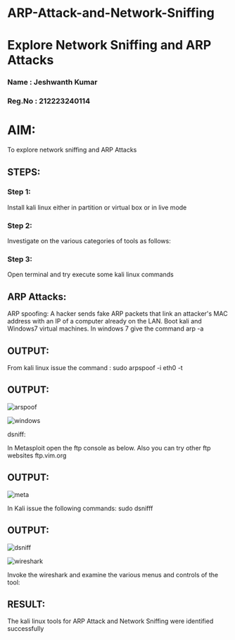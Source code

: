 # ARP-Attack-and-Network-Sniffing
# Explore Network Sniffing and ARP Attacks

### Name : Jeshwanth Kumar 
### Reg.No : 212223240114

# AIM:

To explore network sniffing and ARP Attacks

## STEPS:

### Step 1:

Install kali linux either in partition or virtual box or in live mode

### Step 2:

Investigate on the various categories of tools as follows:


### Step 3:
Open terminal and try execute some kali linux commands

## ARP Attacks:  
ARP spoofing: A hacker sends fake ARP packets that link an attacker's MAC address with an IP of a computer already on the LAN. 
Boot kali and Windows7 virtual machines.
In windows 7 give the command arp -a
## OUTPUT:


From kali linux issue the command :
sudo arpspoof -i eth0 -t <target system> <gateway>
## OUTPUT:
![arspoof](https://github.com/user-attachments/assets/5f77a3a0-b3e5-45e1-a4d8-496c77d3d565)

![windows](https://github.com/user-attachments/assets/2dd90b1a-7938-49d2-b1d1-b548a7082fa4)


 dsniff:






In Metasploit open the ftp console as below. Also you can try other ftp websites ftp.vim.org
## OUTPUT:

![meta](https://github.com/user-attachments/assets/1b1f0550-8686-403e-9291-90334a7c49eb)





In Kali issue the following commands:
sudo dsnifff
## OUTPUT:
![dsniff](https://github.com/user-attachments/assets/5917a015-c412-461c-9dd7-d7b4e3aa61e8)

![wireshark](https://github.com/user-attachments/assets/4f0b10c8-7b13-4b75-b21a-96552d5600b1)


Invoke the wireshark and examine the various menus  and controls of the tool:


## RESULT:
The kali linux tools for ARP Attack and Network Sniffing were identified successfully

